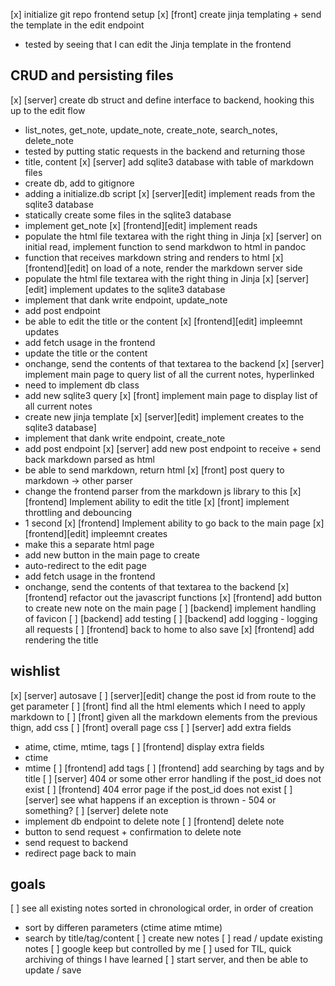 [x] initialize git repo frontend setup 
[x] [front] create jinja templating + send the template in the edit endpoint
  - tested by seeing that I can edit the Jinja template in the frontend

## CRUD and persisting files
[x] [server] create db struct and define interface to backend, hooking this up to the edit flow
  - list_notes, get_note, update_note, create_note, search_notes, delete_note
  - tested by putting static requests in the backend and returning those
  - title, content
[x] [server] add sqlite3 database with table of markdown files
  - create db, add to gitignore
  - adding a initialize.db script
[x] [server][edit] implement reads from the sqlite3 database
  - statically create some files in the sqlite3 database
  - implement get_note
[x] [frontend][edit] implement reads
  - populate the html file textarea with the right thing in Jinja
[x] [server] on initial read, implement function to send markdwon to html in pandoc
  - function that receives markdown string and renders to html
[x] [frontend][edit] on load of a note, render the markdown server side
  - populate the html file textarea with the right thing in Jinja
[x] [server][edit] implement updates to the sqlite3 database
  - implement that dank write endpoint, update_note
  - add post endpoint
  - be able to edit the title or the content
[x] [frontend][edit] impleemnt updates
  - add fetch usage in the frontend
  - update the title or the content
  - onchange, send the contents of that textarea to the backend
[x] [server] implement main page to query list of all the current notes, hyperlinked
  - need to implement db class
  - add new sqlite3 query
[x] [front] implement main page to display list of all current notes
  - create new jinja template
[x] [server][edit] implement creates to the sqlite3 database]
  - implement that dank write endpoint, create_note
  - add post endpoint
[x] [server] add new post endpoint to receive + send back markdown parsed as html
  - be able to send markdown, return html
[x] [front] post query to markdown -> other parser
  - change the frontend parser from the markdown js library to this
[x] [frontend] Implement ability to edit the title
[x] [front] implement throttling and debouncing
  - 1 second
[x] [frontend] Implement ability to go back to the main page
[x] [frontend][edit] impleemnt creates
  - make this a separate html page
  - add new button in the main page to create
  - auto-redirect to the edit page
  - add fetch usage in the frontend
  - onchange, send the contents of that textarea to the backend
[x] [frontend] refactor out the javascript functions
[x] [frontend] add button to create new note on the main page
[ ] [backend] implement handling of favicon
[ ] [backend] add testing
[ ] [backend] add logging - logging all requests
[ ] [frontend] back to home to also save
[x] [frontend] add rendering the title

## wishlist
[x] [server] autosave
[ ] [server][edit] change the post id from route to the get parameter
[ ] [front] find all the html elements which I need to apply markdown to
[ ] [front] given all the markdown elements from the previous thign, add css
[ ] [front] overall page css
[ ] [server] add extra fields 
  - atime, ctime, mtime, tags
[ ] [frontend] display extra fields
  - ctime
  - mtime
[ ] [frontend] add tags
[ ] [frontend] add searching by tags and by title
[ ] [server] 404 or some other error handling if the post_id does not exist
[ ] [frontend] 404 error page if the post_id does not exist
[ ] [server] see what happens if an exception is thrown - 504 or something?
[ ] [server] delete note
  - implement db endpoint to delete note
[ ] [frontend] delete note
  - button to send request + confirmation to delete note
  - send request to backend
  - redirect page back to main

## goals

[ ] see all existing notes sorted in chronological order, in order of creation
  - sort by differen parameters (ctime atime mtime)
  - search by title/tag/content
[ ] create new notes
[ ] read / update existing notes
[ ] google keep but controlled by me
[ ] used for TIL, quick archiving of things I have learned
[ ] start server, and then be able to update / save 
